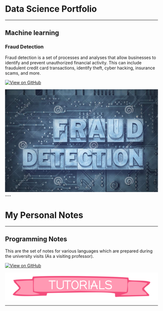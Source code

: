 # Data Science Portfolio
---
## Machine learning

### Fraud Detection

Fraud detection is a set of processes and analyses that allow businesses to identify and prevent unauthorized financial activity. This can include fraudulent credit card transactions, identify theft, cyber hacking, insurance scams, and more.

[![View on GitHub](https://img.shields.io/badge/GitHub-View_on_GitHub-blue?logo=GitHub)](https://github.com/ganeshbabunn/fraud_detection)

<center><img src="assets/img/fraud_detection1.jpg"/></center>
---

# My Personal Notes
---
## Programming Notes
This are the set of notes for various languages which are prepared during the university visits (As a visiting professor).

[![View on GitHub](https://img.shields.io/badge/GitHub-View_on_GitHub-blue?logo=GitHub)](https://github.com/ganeshbabuNN/MyNotes)


<center><img src="assets/img/Tutorials1.png"/></center>

---

